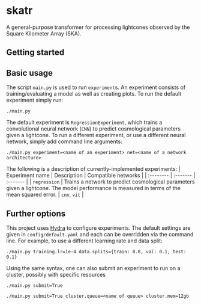 # skatr
A general-purpose transformer for processing lightcones observed by the Square Kilometer Array (SKA).

## Getting started

## Basic usage
The script `main.py` is used to run `experiment`s. An experiment consists of training/evaluating a model as well as creating plots. To run the default experiment simply run:
```
./main.py
```

The default experiment is `RegressionExperiment`, which trains a convolutional neural network (`CNN`) to predict cosmological parameters given a lightcone. To run a different experiment, or use a different neural network, simply add command line arguments:
```
./main.py experiment=<name of an experiment> net=<name of a network architecture>
```

The following is a description of currently-implemented experiments:
| Experiment name | Description | Compatible networks |
| :-------- | :------- | :------- |
| `regression` | Trains a network to predict cosmological parameters given a lightcone. The model performance is measured in terms of the mean squared error. | `cnn`, `vit` |

## Further options
This project uses [Hydra](https://hydra.cc/docs/intro/) to configure experiments. The default settings are given in `config/default.yaml` and each can be overridden via the command line. For example, to use a different learning rate and data split:
```
./main.py training.lr=1e-4 data.splits={train: 0.8, val: 0.1, test: 0.1}
```
Using the same syntax, one can also submit an experiment to run on a cluster, possibly with specific resources
```
./main.py submit=True
```
```
./main.py submit=True cluster.queue=<name of queue> cluster.mem=12gb
```

